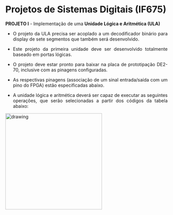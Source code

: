 # Projetos de Sistemas Digitais (IF675)

**PROJETO I** - Implementação de uma **Unidade Lógica e Aritmética (ULA)**

* <p align="justify">O projeto da ULA precisa ser acoplado a um decodificador binário para display de sete segmentos que também será desenvolvido.
* <p align="justify">Este projeto da primeira unidade deve ser  desenvolvido totalmente baseado em portas lógicas.
* <p align="justify">O projeto deve estar pronto para baixar na placa de prototipação DE2-70, inclusive com as pinagens configuradas.
* <p align="justify">As respectivas pinagens (associação de um sinal  entrada/saída com um pino do FPGA) estão especificadas abaixo.
* <p align="justify">A unidade lógica e aritmética deverá ser capaz de executar as seguintes operações, que serão selecionadas a partir dos códigos da tabela abaixo:

<img src="https://github.com/ribeirowski/projeto_SD/blob/main/imagens/operacoes_ula.png" alt="drawing" width="300" align="center"/>

